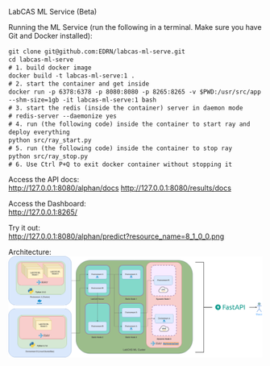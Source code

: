 LabCAS ML Service (Beta)

Running the ML Service (run the following in a terminal. Make sure you have Git and Docker installed):  

	git clone git@github.com:EDRN/labcas-ml-serve.git
	cd labcas-ml-serve
	# 1. build docker image
    docker build -t labcas-ml-serve:1 .
	# 2. start the container and get inside
    docker run -p 6378:6378 -p 8080:8080 -p 8265:8265 -v $PWD:/usr/src/app --shm-size=1gb -it labcas-ml-serve:1 bash
    # 3. start the redis (inside the container) server in daemon mode
    # redis-server --daemonize yes
    # 4. run (the following code) inside the container to start ray and deploy everything
    python src/ray_start.py
    # 5. run (the following code) inside the container to stop ray 
    python src/ray_stop.py
    # 6. Use Ctrl P+Q to exit docker container without stopping it

Access the API docs:  
http://127.0.0.1:8080/alphan/docs
http://127.0.0.1:8080/results/docs

Access the Dashboard:  
http://127.0.0.1:8265/

Try it out:  
http://127.0.0.1:8080/alphan/predict?resource_name=8_1_0_0.png

Architecture:
![alt text](https://github.com/EDRN/labcas-ml-serve/blob/main/images/labcas_ml_serve.png)
